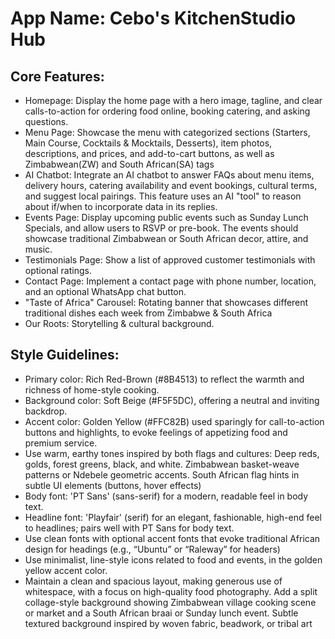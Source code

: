 # **App Name**: Cebo's KitchenStudio Hub

## Core Features:

- Homepage: Display the home page with a hero image, tagline, and clear calls-to-action for ordering food online, booking catering, and asking questions.
- Menu Page: Showcase the menu with categorized sections (Starters, Main Course, Cocktails & Mocktails, Desserts), item photos, descriptions, and prices, and add-to-cart buttons, as well as Zimbabwean(ZW) and South African(SA) tags
- AI Chatbot: Integrate an AI chatbot to answer FAQs about menu items, delivery hours, catering availability and event bookings, cultural terms, and suggest local pairings. This feature uses an AI "tool" to reason about if/when to incorporate data in its replies.
- Events Page: Display upcoming public events such as Sunday Lunch Specials, and allow users to RSVP or pre-book. The events should showcase traditional Zimbabwean or South African decor, attire, and music.
- Testimonials Page: Show a list of approved customer testimonials with optional ratings.
- Contact Page: Implement a contact page with phone number, location, and an optional WhatsApp chat button.
- "Taste of Africa" Carousel: Rotating banner that showcases different traditional dishes each week from Zimbabwe & South Africa
- Our Roots: Storytelling & cultural background.

## Style Guidelines:

- Primary color: Rich Red-Brown (#8B4513) to reflect the warmth and richness of home-style cooking.
- Background color: Soft Beige (#F5F5DC), offering a neutral and inviting backdrop.
- Accent color: Golden Yellow (#FFC82B) used sparingly for call-to-action buttons and highlights, to evoke feelings of appetizing food and premium service.
- Use warm, earthy tones inspired by both flags and cultures: Deep reds, golds, forest greens, black, and white. Zimbabwean basket-weave patterns or Ndebele geometric accents. South African flag hints in subtle UI elements (buttons, hover effects)
- Body font: 'PT Sans' (sans-serif) for a modern, readable feel in body text.
- Headline font: 'Playfair' (serif) for an elegant, fashionable, high-end feel to headlines; pairs well with PT Sans for body text.
- Use clean fonts with optional accent fonts that evoke traditional African design for headings (e.g., “Ubuntu” or “Raleway” for headers)
- Use minimalist, line-style icons related to food and events, in the golden yellow accent color.
- Maintain a clean and spacious layout, making generous use of whitespace, with a focus on high-quality food photography. Add a split collage-style background showing Zimbabwean village cooking scene or market and a South African braai or Sunday lunch event. Subtle textured background inspired by woven fabric, beadwork, or tribal art